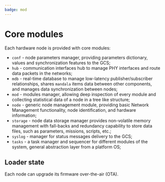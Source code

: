 ```yaml
---
badge: mod
---
```


# Core modules

Each hardware node is provided with core modules:

* `conf` - node parameters manager, providing parameters dictionary, values and synchronization features to the GCS;
* `hub` - communication interfaces hub to manage PHY interfaces and route data packets in the networks;
* `mdb` - real-time database to manage low-latency publisher/subscriber relationships, shares `mandala` items data between other components, and manages data synchronization between nodes;
* `mod` - modules manager, allowing deep inspection of every module and collecting statistical data of a node in a tree like structure;
* `node` - generic node management module, providing basic Network Management functionality, node identification, and hardware information;
* `storage` - node data storage manager provides non-volatile memory management with fall-backs and redundancy capability to store data files, such as parameters, missions, scripts, etc.;
* `syslog` - manager for status messages delivery to the GCS;
* `tasks` - a task manager and sequencer for different modules of the system, general abstraction layer from a platform OS;

## Loader state

Each node can upgrade its firmware over-the-air (OTA).
